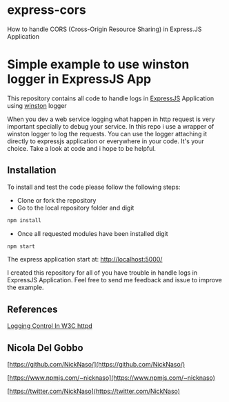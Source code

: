 # express-cors
How to handle CORS (Cross-Origin Resource Sharing) in Express.JS Application

# Simple example to use winston logger in ExpressJS App

This repository contains all code to handle logs in [ExpressJS](http://expressjs.com/) Application using [winston](https://github.com/winstonjs/winston) logger

When you dev a web service logging what happen in http request is very important specially to debug your service.
In this repo i use a wrapper of winston logger to log the requests. You can use the logger attaching it directly to
expressjs application or everywhere in your code. It's your choice. Take a look at code and i hope to be helpful.

## Installation

To install and test the code please follow the following steps:

* Clone or fork the repository
* Go to the local repository folder and digit

```bash
npm install
```

* Once all requested modules have been installed digit

```bash
npm start
```

The express application start at: [http://localhost:5000/](http://localhost:5000/)

I created this repository for all of you have trouble in handle logs in ExpressJS Application.
Feel free to send me feedback and issue to improve the example.

## References

[Logging Control In W3C httpd](https://www.w3.org/Daemon/User/Config/Logging.html)

## Nicola Del Gobbo

[https://github.com/NickNaso/](https://github.com/NickNaso/)

[https://www.npmjs.com/~nicknaso](https://www.npmjs.com/~nicknaso)

[https://twitter.com/NickNaso](https://twitter.com/NickNaso)
